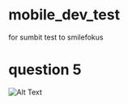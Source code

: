 # mobile_dev_test
for sumbit test to smilefokus

# question 5
 ![Alt Text](https://imgur.com/a/J4iOzcn)
